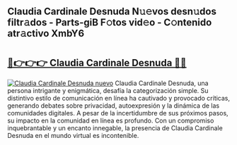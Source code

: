 ## Claudia Cardinale Desnuda N𝚞𝚎vos desn𝚞dos filtr𝚊dos - Parts-giB F𝚘tos vid𝚎o - C𝚘ntenido atr𝚊ctivo XmbY6

# <h2><a href="http://mb0ufs.tromn.icu/?c=Claudia+Cardinale+Desnuda">🔗👉👉👉 Claudia Cardinale Desnuda 🔗🔗</a></h2>

[![Claudia Cardinale Desnuda nuevo](https://i.imgur.com/pEAQMta.gif)](http://mb0ufs.tromn.icu/?c=Claudia+Cardinale+Desnuda)
Claudia Cardinale Desnuda, una persona intrigante y enigmática, desafía la categorización simple. Su distintivo estilo de comunicación en línea ha cautivado y provocado críticas, generando debates sobre privacidad, autoexpresión y la dinámica de las comunidades digitales. A pesar de la incertidumbre de sus próximos pasos, su impacto en la comunidad en línea es profundo. Con un compromiso inquebrantable y un encanto innegable, la presencia de Claudia Cardinale Desnuda en el mundo virtual es incontenible.
